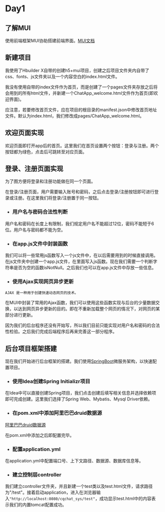 # Day1

## 了解MUI
使用前端框架MUI协助搭建前端界面。[MUI文档](https://dev.dcloud.net.cn/mui/ui/)

## 新建项目
我使用了Hbuilder X自带的创建h5+mui项目，创建之后项目文件夹内自带了css、fonts、js文件夹以及一个内容空白的index.html文件。

我没有使用自带的index文件作为首页，而是创建了一个pages文件夹存放之后将会用到的所有html文件，并新建一个ChatApp_welcome.html文件作为首页(即欢迎界面)。

应注意，若要修改首页文件，应在项目的根目录的manifest.json中修改首页地址文件。默认为index.html，我们修改成pages/ChatApp_welcome.html。

## 欢迎页面实现
欢迎页面即打开app后的首页。这里我们在首页设置两个按钮：登录与注册。两个按钮都为绿色，点击后可跳转至对应页面。

## 登录、注册页面实现
为了图方便将登录和注册功能做在同一个页面。

在登录/注册页面，用户需要输入账号和密码，之后点击登录/注册按钮即可进行登录或注册。在这里我们将登录/注册置于同一按钮。

- ### 用户名与密码合法性判断
用户名和密码在长度上有限制，我们规定用户名不能超过12位，密码不能短于6位。用户名与密码都不能为空。

- ### 在app.js文件中封装函数
我们可以将一些常用js函数写入一个js文件中，在以后需要用到的时候直接调用。在js文件夹中创建一个app.js文件，在里面写入js函数。现在我们需要一个判断字符串是否为空的函数isNotNull。之后我们也可以在app.js文件中存放一些信息。

- ### 使用Ajax实现网页异步更新
`AJAX 是一种用于创建快速动态网页的技术。`

在MUI中封装了常用的Ajax函数，我们可以使用这些函数实现与后台的少量数据交换，以达到网页异步更新的目的。即在不重新加载整个网页的情况下，对网页的某部分进行更新。

因为我们的后台程序还没有开始写，所以我们目前只能实现对用户名和密码的合法性检验。之后我们完成后端程序后再来完善这一部分程序。

## 后台项目框架搭建
现在我们开始进行后台框架的搭建。我们使用[SpringBoot](https://spring.io/projects/spring-boot)微服务架构，以快速配置项目。

- ### 使用Idea创建Spring Initializr项目
在Idea中可以直接创建Spring项目，我们点击创建后填写相关信息并选择依赖项即可完成创建。这里我们选择了Spring Web、Mybatis、Mysql Driver依赖。

- ### 在pom.xml中添加阿里巴巴druid数据源
[阿里巴巴druid数据源](https://github.com/alibaba/druid)

在pom.xml中添加之后即配置完毕。

- ### 配置application.yml
在application.yml中配置端口号、上下文路径、数据源、数据库信息等。

- ### 建立控制层controller
我们建立controller文件夹，并且新建一个test类以及test.html文件，请求路径为"/test"。接着启动application，进入在浏览器输入`"http://localhost:8080/cqchat_sys/test"`，成功显示test.html中的内容表示我们的内置tomcat配置成功。
